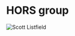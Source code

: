 # HORS group

![Scott Listfield](http://cdn3.volusion.com/gckfy.ofsdp/v/vspfiles/photos/1199-2.jpg?1453196698)
